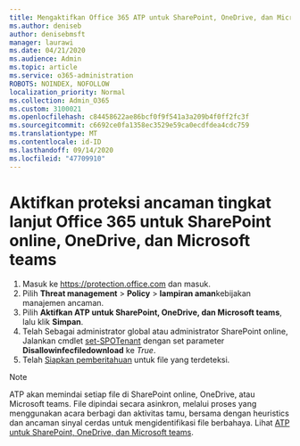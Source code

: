 ```yaml
---
title: Mengaktifkan Office 365 ATP untuk SharePoint, OneDrive, dan Microsoft teams
ms.author: deniseb
author: denisebmsft
manager: laurawi
ms.date: 04/21/2020
ms.audience: Admin
ms.topic: article
ms.service: o365-administration
ROBOTS: NOINDEX, NOFOLLOW
localization_priority: Normal
ms.collection: Admin_O365
ms.custom: 3100021
ms.openlocfilehash: c84458622ae86bcf0f9f541a3a209b4f0ff2fc3f
ms.sourcegitcommit: c6692ce0fa1358ec3529e59ca0ecdfdea4cdc759
ms.translationtype: MT
ms.contentlocale: id-ID
ms.lasthandoff: 09/14/2020
ms.locfileid: "47709910"
---
```

# <a name="enable-office-365-advanced-threat-protection-for-sharepoint-online-onedrive-and-microsoft-teams"></a>Aktifkan proteksi ancaman tingkat lanjut Office 365 untuk SharePoint online, OneDrive, dan Microsoft teams

1. Masuk ke https://protection.office.com dan masuk.
2. Pilih **Threat management**  >  **Policy**  >  **lampiran aman**kebijakan manajemen ancaman.
3. Pilih **Aktifkan ATP untuk SharePoint, OneDrive, dan Microsoft teams**, lalu klik **Simpan**.
4. Telah Sebagai administrator global atau administrator SharePoint online, Jalankan cmdlet [set-SPOTenant](https://docs.microsoft.com/powershell/module/sharepoint-online/Set-SPOTenant?view=sharepoint-ps) dengan set parameter **Disallowinfecfiledownload** ke *True*.
5. Telah [Siapkan pemberitahuan](https://docs.microsoft.com/microsoft-365/security/office-365-security/turn-on-atp-for-spo-odb-and-teams#set-up-alerts-for-detected-files) untuk file yang terdeteksi.

> [!NOTE]
> ATP akan memindai setiap file di SharePoint online, OneDrive, atau Microsoft teams. File dipindai secara asinkron, melalui proses yang menggunakan acara berbagi dan aktivitas tamu, bersama dengan heuristics dan ancaman sinyal cerdas untuk mengidentifikasi file berbahaya. Lihat [ATP untuk SharePoint, OneDrive, dan Microsoft teams](https://docs.microsoft.com/microsoft-365/security/office-365-security/atp-for-spo-odb-and-teams).